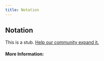 ```yaml
---
title: Notation
---
```


## Notation

This is a stub. [Help our community expand it.](https://github.com/freeCodeCamp/guide-articles/tree/master/articles/Computer-Science/Notation/index.md)

<!-- The article goes here, in GitHub-flavored Markdown. Feel free to add YouTube videos, images, and CodePen/JSBin embeds  -->

#### More Information:
<!-- Please add any articles you think might be helpful to read before writing the article -->



